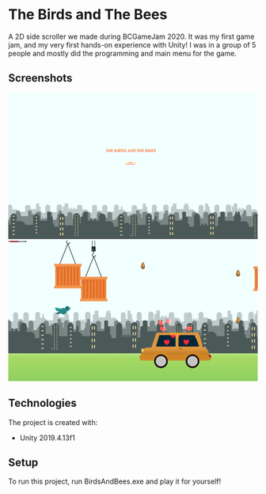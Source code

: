 # The Birds and The Bees
A 2D side scroller we made during BCGameJam 2020. It was my first game jam, and my very first hands-on experience with Unity! I was in a group of 5 people and mostly did the programming and main menu for the game.

## Screenshots
![Title Screen](https://github.com/ennaelhop/birds-and-bees/blob/master/Images/TitleScreen.png)
![Play Area](https://github.com/ennaelhop/birds-and-bees/blob/master/Images/MainArea.png)

## Technologies
The project is created with: 
* Unity 2019.4.13f1

## Setup 
To run this project, run BirdsAndBees.exe and play it for yourself! 


